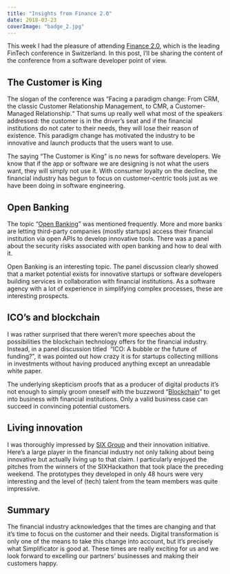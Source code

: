 ```yaml
---
title: "Insights from Finance 2.0"
date: 2018-03-23
coverImage: "badge_2.jpg"
---
```


This week I had the pleasure of attending [Finance 2.0](https://www.finance20.ch/conference2018/), which is the leading FinTech conference in Switzerland. In this post, I’ll be sharing the content of the conference from a software developer point of view.

## The Customer is King

The slogan of the conference was “Facing a paradigm change: From CRM, the classic Customer Relationship Management, to CMR, a Customer-Managed Relationship.“ That sums up really well what most of the speakers addressed: the customer is in the driver’s seat and if the financial institutions do not cater to their needs, they will lose their reason of existence. This paradigm change has motivated the industry to be innovative and launch products that the users want to use.

The saying “The Customer is King” is no news for software developers. We know that if the app or software we are designing is not what the users want, they will simply not use it. With consumer loyalty on the decline, the financial industry has begun to focus on customer-centric tools just as we have been doing in software engineering.

## Open Banking

The topic “[Open Banking](https://en.wikipedia.org/wiki/Open_banking)” was mentioned frequently. More and more banks are letting third-party companies (mostly startups) access their financial institution via open APIs to develop innovative tools. There was a panel about the security risks associated with open banking and how to deal with it.

Open Banking is an interesting topic. The panel discussion clearly showed that a market potential exists for innovative startups or software developers building services in collaboration with financial institutions. As a software agency with a lot of experience in simplifying complex processes, these are interesting prospects.

## ICO’s and blockchain

I was rather surprised that there weren’t more speeches about the possibilities the blockchain technology offers for the financial industry. Instead, in a panel discussion titled  “ICO: A bubble or the future of funding?”, it was pointed out how crazy it is for startups collecting millions in investments without having produced anything except an unreadable white paper.

The underlying skepticism proofs that as a producer of digital products it’s not enough to simply groom oneself with the buzzword “[Blockchain](https://en.wikipedia.org/wiki/Blockchain)” to get into business with financial institutions. Only a valid business case can succeed in convincing potential customers.

## Living innovation

I was thoroughly impressed by [SIX Group](https://www.six-group.com/en/home/company/innovation.html) and their innovation initiative. Here’s a large player in the financial industry not only talking about being innovative but actually living up to that claim. I particularly enjoyed the pitches from the winners of the SIXHackathon that took place the preceding weekend. The prototypes they developed in only 48 hours were very interesting and the level of (tech) talent from the team members was quite impressive.

## Summary

The financial industry acknowledges that the times are changing and that it’s time to focus on the customer and their needs. Digital transformation is only one of the means to take this change into account, but it’s precisely what Simplificator is good at. These times are really exciting for us and we look forward to excelling our partners' businesses and making their customers happy.
